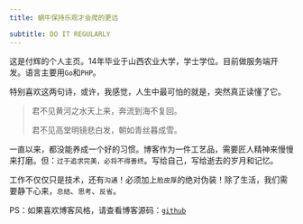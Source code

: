 ```yaml
---
title: 蜗牛保持乐观才会爬的更远

subtitle: DO IT REGULARLY
---
```

这是付辉的个人主页。14年毕业于山西农业大学，学士学位。目前做服务端开发。语言主要用`Go`和`PHP`。

 

特别喜欢这两句诗，或许，我感觉，人生中最可怕的就是，突然真正读懂了它。

> 君不见黄河之水天上来，奔流到海不复回。 
>
> 君不见高堂明镜悲白发，朝如青丝暮成雪。 



一直以来，都没能养成一个好的习惯。博客作为一件工艺品，需要匠人精神来慢慢来打磨。但：`过于追求完美，必将不得善终`。写给自己，写给逝去的岁月和记忆。



工作不仅仅只是技术，还有`沟通`！必须加上`脸皮厚`的绝对伪装！除了生活，我们需要静下心来，`总结`、`思考`、`反省`。



PS：如果喜欢博客风格，请查看博客源码：[`github`](https://github.com/GitHubSi/blog)
